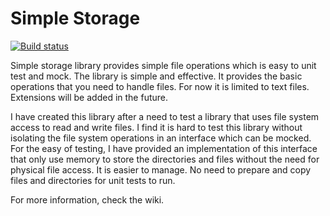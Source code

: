 # Simple Storage
[![Build status](https://ci.appveyor.com/api/projects/status/4nwdygqvlesfwr9b?svg=true)](https://ci.appveyor.com/project/ArafatHegazy/simplestorage)

Simple storage library provides simple file operations which is easy to unit test and mock. The library is simple and effective. It provides the basic operations that you need to handle files. For now it is limited to text files. Extensions will be added in the future.

I have created this library after a need to test a library that uses file system access to read and write files. I find it is hard to test this library without isolating the file system operations in an interface which can be mocked. For the easy of testing, I have provided an implementation of this interface that only use memory to store the directories and files without the need for physical file access. It is easier to manage. No need to prepare and copy files and directories for unit tests to run.

For more information, check the wiki.
